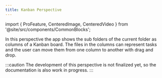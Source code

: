 ```yaml
---
title: Kanban Perspective
---
```


import { ProFeature, CenteredImage, CenteredVideo } from '@site/src/components/CommonBlocks';

<ProFeature />

In this perspective the app shows the sub folders of the current folder as columns of a Kanban board. The files in the columns can represent tasks and the user can move them from one column to another with drag and drop.

<CenteredImage
    caption="Preview of the Kanban perspective"
    src="/media/kanban/swtich-to-kanban-perspective.png"
    showCaption
  />

:::caution
The development of this perspective is not finalized yet, so the documentation is also work in progress.
:::
